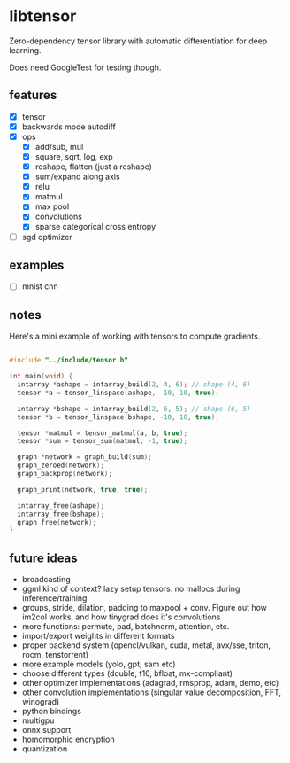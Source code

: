 # libtensor

<!--  TODO: Show gif of it solving mnist and generated graph -->

Zero-dependency tensor library with automatic differentiation for deep learning.

Does need GoogleTest for testing though.

## features

- [x] tensor
- [x] backwards mode autodiff
- [x] ops
    - [x] add/sub, mul
    - [x] square, sqrt, log, exp
    - [x] reshape, flatten (just a reshape)
    - [x] sum/expand along axis
    - [x] relu
    - [x] matmul
    - [x] max pool
    - [x] convolutions
    - [x] sparse categorical cross entropy
- [ ] sgd optimizer

## examples

- [ ] mnist cnn

## notes

Here's a mini example of working with tensors to compute gradients.

```c

#include "../include/tensor.h"

int main(void) {
  intarray *ashape = intarray_build(2, 4, 6); // shape (4, 6)
  tensor *a = tensor_linspace(ashape, -10, 10, true);

  intarray *bshape = intarray_build(2, 6, 5); // shape (6, 5)
  tensor *b = tensor_linspace(bshape, -10, 10, true);

  tensor *matmul = tensor_matmul(a, b, true);
  tensor *sum = tensor_sum(matmul, -1, true);

  graph *network = graph_build(sum);
  graph_zeroed(network);
  graph_backprop(network);

  graph_print(network, true, true);

  intarray_free(ashape);
  intarray_free(bshape);
  graph_free(network);
}

```

## future ideas

- broadcasting
- ggml kind of context? lazy setup tensors. no mallocs during inference/training
- groups, stride, dilation, padding to maxpool + conv. Figure out how im2col works, and how tinygrad does it's convolutions
- more functions: permute, pad, batchnorm, attention, etc.
- import/export weights in different formats
- proper backend system (opencl/vulkan, cuda, metal, avx/sse, triton, rocm, tenstorrent)
- more example models (yolo, gpt, sam etc)
- choose different types (double, f16, bfloat, mx-compliant)
- other optimizer implementations (adagrad, rmsprop, adam, demo, etc)
- other convolution implementations (singular value decomposition, FFT, winograd)
- python bindings
- multigpu
- onnx support
- homomorphic encryption
- quantization
